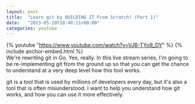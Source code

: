 ```yaml
---
layout: post
title:  "Learn git by BUILDING IT From Scratch! (Part 1)"
date:   "2023-05-20T18:40:21+00:00"
categories: youtube
---
```

{% youtube  "https://www.youtube.com/watch?v=VJB-TYo9_DY" %}
{% include anchor-embed.html %}
<br />
We're rewriting git in Go. Yes, really. In this live stream series, I'm going to be re-implementing git from the ground up so that you can get the chance to understand at a very deep level how this tool works.

git is a tool that is used by millions of developers every day, but it's also a tool that is often misunderstood. I want to help you understand how git works, and how you can use it more effectively.
